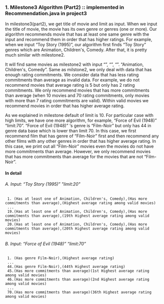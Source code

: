### 1. Milestone3 Algorithm (Part2) :: implemented in Recommendation.java in project3

In milestone3(part2), we get title of movie and limit as input. When we input the title of movie, the movie has its own genre or genres (one or more). Our algorithm recommends movie that has at least one same genre with the input and recommend them in order that has higher ratings. 
For example, when we input “Toy Story (1995)”, our algorithm first finds “Toy Story” genres which are Animation, Children's, Comedy. After that, it is pretty much similar with milestone2.

It will find same movies as milestone2 with input “”, “”, “”. “Animation, Children's, Comedy”. Same as milstone2, we only deal with data that has enough rating commitments. We consider data that has less rating commitments than average as invalid data. 
For example, we do not recommend movies that average rating is 5 but only has 2 rating commitments. We only recommend movies that has more commitments than average (when 10 movies and 70 rating commitments, only movies with more than 7 rating commitments are valid).
Within valid movies we recommend movies in order that has higher average rating.

As we explained in milestone default of limit is 10.
For particular case with high limits, we have one more algorithm, for example, “Force of Evil (1948)” “limit:70”. “Force of Evil (1948)” ‘s genre is “Film-Noir” but only has 44 in genre data base which is lower than limit 70. In this case, we first recommend film that has genre of “Film-Noir” first and then recommend any other films with any other genres in order that has higher average rating.  In this case, we print out all “Film-Noir” movies even the movies do not have more commitments than average. However, we only recommend movies that has more commitments than average for the movies that are not “Film-Noir”.

#### In detail    
###### A. Input: “Toy Story (1995)” "limit:20"    
     1. (Has at least one of Animation, Children's, Comedy),(Has more commitments than average),(Highest average rating among valid movies)    
     ...    
     19.(Has at least one of Animation, Children's, Comedy),(Has more commitments than average),(19th Highest average rating among valid movies)    
     20.(Has at least one of Animation, Children's, Comedy),(Has more commitments than average),(20th Highest average rating among valid movies)    
     
###### B. Input: “Force of Evil (1948)” “limit:70”    
     1. (Has genre Film-Noir),(Highest average rating)
     ...
     44.(Has genre Film-Noir),(44th Highest average rating)    
     45.(Has more commitments than average)(1st Highest average rating among valid movies)    
     46.(Has more commitments than average)(2nd Highest average rating among valid movies)    
     ...    
     70.(Has more commitments than average)(36th Highest average rating among valid movies)    
